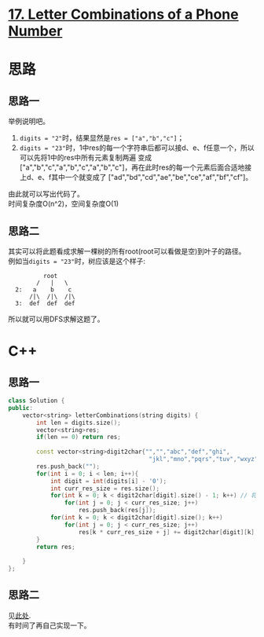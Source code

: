 # [17. Letter Combinations of a Phone Number](https://leetcode.com/problems/letter-combinations-of-a-phone-number/)
# 思路
## 思路一
举例说明吧。
1. `digits = "2"`时，结果显然是`res = ["a","b","c"]`；
2. `digits = "23"`时，1中res的每一个字符串后都可以接d、e、f任意一个，所以可以先将1中的res中所有元素复制两遍
变成["a","b","c","a","b","c","a","b","c"]，再在此时res的每一个元素后面合适地接上d、e、f其中一个就变成了
["ad","bd","cd","ae","be","ce","af","bf","cf"]。

由此就可以写出代码了。   
时间复杂度O(n^2)，空间复杂度O(1)

## 思路二
其实可以将此题看成求解一棵树的所有root(root可以看做是空)到叶子的路径。  
例如当`digits = "23"`时，树应该是这个样子:
```
          root
        /   |   \
  2:   a    b    c
      /|\  /|\  /|\
  3:  def  def  def
```
所以就可以用DFS求解这题了。


# C++
## 思路一
```C++
class Solution {    
public:
    vector<string> letterCombinations(string digits) {
        int len = digits.size();
        vector<string>res;
        if(len == 0) return res;
        
        const vector<string>digit2char{"","","abc","def","ghi",
                                        "jkl","mno","pqrs","tuv","wxyz"};
        res.push_back("");
        for(int i = 0; i < len; i++){
            int digit = int(digits[i] - '0');
            int curr_res_size = res.size();
            for(int k = 0; k < digit2char[digit].size() - 1; k++) // 将res中所有元素复制几遍
                for(int j = 0; j < curr_res_size; j++) 
                    res.push_back(res[j]);
            for(int k = 0; k < digit2char[digit].size(); k++)
                for(int j = 0; j < curr_res_size; j++)
                    res[k * curr_res_size + j] += digit2char[digit][k];
        }
        return res;
        
    }
};
```

## 思路二
见[此处](https://leetcode.com/problems/letter-combinations-of-a-phone-number/discuss/8454/My-C%2B%2B-solution-use-DFS).   
有时间了再自己实现一下。
